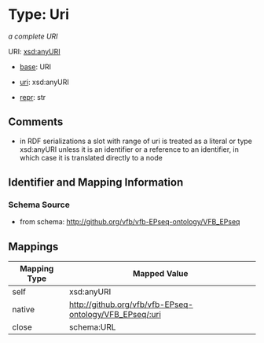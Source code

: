 # Type: Uri




_a complete URI_



URI: [xsd:anyURI](http://www.w3.org/2001/XMLSchema#anyURI)

* [base](https://w3id.org/linkml/base): URI

* [uri](https://w3id.org/linkml/uri): xsd:anyURI

* [repr](https://w3id.org/linkml/repr): str








## Comments

* in RDF serializations a slot with range of uri is treated as a literal or type xsd:anyURI unless it is an identifier or a reference to an identifier, in which case it is translated directly to a node

## Identifier and Mapping Information







### Schema Source


* from schema: http://github.org/vfb/vfb-EPseq-ontology/VFB_EPseq




## Mappings

| Mapping Type | Mapped Value |
| ---  | ---  |
| self | xsd:anyURI |
| native | http://github.org/vfb/vfb-EPseq-ontology/VFB_EPseq/:uri |
| close | schema:URL |



